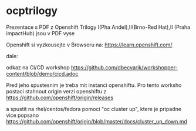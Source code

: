 # ocptrilogy

Prezentace s PDF z Openshift Trilogy I(Pha Andel),II(Brno-Red Hat),II (Praha impactHub) jsou v PDF vyse

Openshift si vyzkousejte v Browseru na:
https://learn.openshift.com/

dale:

odkaz na CI/CD workshop https://github.com/dbecvarik/workshopper-content/blob/demo/cicd.adoc

Pred jeho spustesnim je treba mit instanci openshiftu. Pro tento worksho postaci stahnout origin verzi openshiftu z https://github.com/openshift/origin/releases

a spustit na rhel/centos/fedora pomoci "oc cluster up", ktere je pripadne vice popsano https://github.com/openshift/origin/blob/master/docs/cluster_up_down.md
